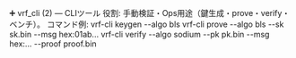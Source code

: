 ➕ vrf_cli (2) — CLIツール
役割: 手動検証・Ops用途（鍵生成・prove・verify・ベンチ）。
コマンド例:
vrf-cli keygen --algo bls
vrf-cli prove --algo bls --sk sk.bin --msg hex:01ab...
vrf-cli verify --algo sodium --pk pk.bin --msg hex:... --proof proof.bin
